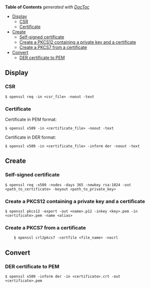 <!-- START doctoc generated TOC please keep comment here to allow auto update -->
<!-- DON'T EDIT THIS SECTION, INSTEAD RE-RUN doctoc TO UPDATE -->
**Table of Contents**  *generated with [DocToc](https://github.com/thlorenz/doctoc)*

- [Display](#display)
  - [CSR](#csr)
  - [Certificate](#certificate)
- [Create](#create)
  - [Self-signed certificate](#self-signed-certificate)
  - [Create a PKCS12 containing a private key and a certificate](#create-a-pkcs12-containing-a-private-key-and-a-certificate)
  - [Create a PKCS7 from a certificate](#create-a-pkcs7-from-a-certificate)
- [Convert](#convert)
  - [DER certificate to PEM](#der-certificate-to-pem)

<!-- END doctoc generated TOC please keep comment here to allow auto update -->

## Display
### CSR

    $ openssl req -in <csr_file> -noout -text

### Certificate

Certificate in PEM format:

    $ openssl x509 -in <certificate_file> -noout -text

Certificate in DER format:

    $ openssl x509 -in <certificate_file> -inform der -noout -text

## Create
### Self-signed certificate

    $ openssl req -x509 -nodes -days 365 -newkey rsa:1024 -out <path_to_certificate> -keyout <path_to_private_key>

### Create a PKCS12 containing a private key and a certificate

    $ openssl pkcs12 -export -out <name>.p12 -inkey <key>.pem -in <certificate>.pem -name <alias>

### Create a PKCS7 from a certificate

		$ openssl crl2pkcs7 -certfile <file_name> -nocrl


## Convert
### DER certificate to PEM

    $ openssl x509 -inform der -in <certificate>.crt -out <certificate>.pem
